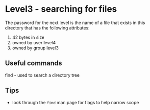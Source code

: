 # Level3 - searching for files
The password for the next level is the name of a file that exists in this
directory that has the following attributes:
1. 42 bytes in size
2. owned by user level4
3. owned by group level3

## Useful commands
find - used to search a directory tree

## Tips
- look through the `find` man page for flags to help narrow scope
